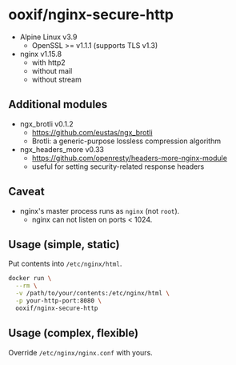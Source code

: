  # ooxif/nginx-secure-http

- Alpine Linux v3.9
    - OpenSSL >= v1.1.1 (supports TLS v1.3)
- nginx v1.15.8
    - with http2
    - without mail
    - without stream

## Additional modules

- ngx_brotli v0.1.2
    - https://github.com/eustas/ngx_brotli
    - Brotli: a generic-purpose lossless compression algorithm
- ngx_headers_more v0.33
    - https://github.com/openresty/headers-more-nginx-module
    - useful for setting security-related response headers

## Caveat

- nginx's master process runs as `nginx` (not `root`).
    - nginx can not listen on ports < 1024.

## Usage (simple, static)

Put contents into `/etc/nginx/html`.

```sh
docker run \
  --rm \
  -v /path/to/your/contents:/etc/nginx/html \
  -p your-http-port:8080 \
  ooxif/nginx-secure-http
```

## Usage (complex, flexible)

Override `/etc/nginx/nginx.conf` with yours.
